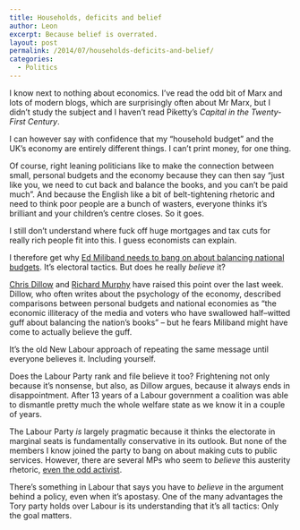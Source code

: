 ```yaml
---
title: Households, deficits and belief
author: Leon
excerpt: Because belief is overrated.
layout: post
permalink: /2014/07/households-deficits-and-belief/
categories:
  - Politics
---
```

I know next to nothing about economics. I&#8217;ve read the odd bit of Marx and lots of modern blogs, which are surprisingly often about Mr Marx, but I didn&#8217;t study the subject and I haven&#8217;t read Piketty&#8217;s <cite>Capital in the Twenty-First Century</cite>.

I can however say with confidence that my &#8220;household budget&#8221; and the UK&#8217;s economy are entirely different things. I can&#8217;t print money, for one thing.

Of course, right leaning politicians like to make the connection between small, personal budgets and the economy because they can then say &#8220;just like you, we need to cut back and balance the books, and you can&#8217;t be paid much&#8221;. And because the English like a bit of belt-tightening rhetoric and need to think poor people are a bunch of wasters, everyone thinks it&#8217;s brilliant and your children&#8217;s centre closes. So it goes.

I still don&#8217;t understand where fuck off huge mortgages and tax cuts for really rich people fit into this. I guess economists can explain.

I therefore get why [Ed Miliband needs to bang on about balancing national budgets][1]. It&#8217;s electoral tactics. But does he really *believe* it?

[Chris Dillow][2] and [Richard Murphy][3] have raised this point over the last week. Dillow, who often writes about the psychology of the economy, described comparisons between personal budgets and national economies as <q>the economic illiteracy of the media and voters who have swallowed half&#8211;witted guff about balancing the nation&#8217;s books</q> &#8211; but he fears Miliband might have come to actually believe the guff.

It&#8217;s the old New Labour approach of repeating the same message until everyone believes it. Including yourself.

Does the Labour Party rank and file believe it too? Frightening not only because it&#8217;s nonsense, but also, as Dillow argues, because it always ends in disappointment. After 13 years of a Labour government a coalition was able to dismantle pretty much the whole welfare state as we know it in a couple of years.

The Labour Party *is* largely pragmatic because it thinks the electorate in marginal seats is fundamentally conservative in its outlook. But none of the members I know joined the party to bang on about making cuts to public services. However, there are several MPs who seem to *believe* this austerity rhetoric, [even the odd activist][4].

There&#8217;s something in Labour that says you have to *believe* in the argument behind a policy, even when it&#8217;s apostasy. One of the many advantages the Tory party holds over Labour is its understanding that it&#8217;s all tactics: Only the goal matters.

 [1]: http://www.bbc.co.uk/news/uk-politics-28389816
 [2]: http://stumblingandmumbling.typepad.com/stumbling_and_mumbling/2014/07/internalizing-constraints.html
 [3]: http://www.taxresearch.org.uk/Blog/2014/07/22/do-you-have-to-put-your-head-in-the-sand-to-want-to-be-chancellor/
 [4]: https://twitter.com/theloveofwilde/status/490916605199917057